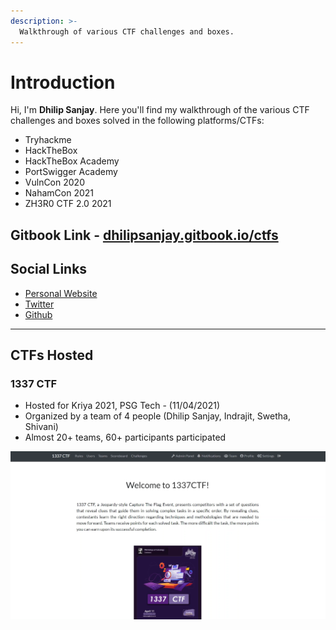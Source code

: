 ```yaml
---
description: >-
  Walkthrough of various CTF challenges and boxes.
---
```



# Introduction

Hi, I'm **Dhilip Sanjay**. Here you'll find my walkthrough of the various CTF challenges and boxes solved in the following platforms/CTFs:
- Tryhackme
- HackTheBox
- HackTheBox Academy
- PortSwigger Academy
- VulnCon 2020
- NahamCon 2021
- ZH3R0 CTF 2.0 2021

## Gitbook Link - [dhilipsanjay.gitbook.io/ctfs](https://dhilipsanjay.gitbook.io/ctfs)

## Social Links
- [Personal Website](https://dhilipsanjay.github.io/)
- [Twitter](https://twitter.com/DhilipSanjay)
- [Github](https://github.com/DhilipSanjay)

---

## CTFs Hosted
### 1337 CTF 
- Hosted for Kriya 2021, PSG Tech - (11/04/2021)
- Organized by a team of 4 people (Dhilip Sanjay, Indrajit, Swetha, Shivani)
- Almost 20+ teams, 60+ participants participated

![1337 CTF](./images/1337CTF.png)



